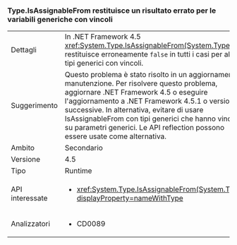 ### <a name="typeisassignablefrom-returns-wrong-result-for-generic-variables-with-constraints"></a>Type.IsAssignableFrom restituisce un risultato errato per le variabili generiche con vincoli

|   |   |
|---|---|
|Dettagli|In .NET Framework 4.5 <xref:System.Type.IsAssignableFrom(System.Type)> restituisce erroneamente <code>false</code> in tutti i casi per alcuni tipi generici con vincoli.|
|Suggerimento|Questo problema è stato risolto in un aggiornamento di manutenzione. Per risolvere questo problema, aggiornare .NET Framework 4.5 o eseguire l'aggiornamento a .NET Framework 4.5.1 o versioni successive. In alternativa, evitare di usare IsAssignableFrom con tipi generici che hanno vincoli su parametri generici. Le API reflection possono essere usate come alternativa.|
|Ambito|Secondario|
|Versione|4.5|
|Tipo|Runtime|
|API interessate|<ul><li><xref:System.Type.IsAssignableFrom(System.Type)?displayProperty=nameWithType></li></ul>|
|Analizzatori|<ul><li>CD0089</li></ul>|

